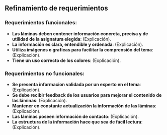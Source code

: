 ## Refinamiento de requerimientos
### Requerimientos funcionales:
- **Las láminas deben contener información concreta, precisa y de utilidad de la asignatura elegida**: (Explicación).
- **La información es clara, entendible y ordenada**: (Explicación).
- **Utiliza imágenes o graficas para facilitar la comprensión del tema**: (Explicación).
- **Tiene un uso correcto de los colores**: (Explicación).

### Requerimientos no funcionales:
- **Se presenta informacion validada por un experto en el tema**: (Explicación).
- **Se debe recibir feedback de los usuarios para mejorar el contenido de las láminas**: (Explicación).
- **Mantener en constante actualización la información de las láminas**: (Explicación).
- **Las láminas poseen información de contacto**: (Explicación).
- **La estructura de la información hace que sea de fácil lectura**: (Explicación).

